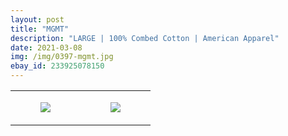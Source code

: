 ```yaml
---
layout: post
title: "MGMT"
description: "LARGE | 100% Combed Cotton | American Apparel"
date: 2021-03-08
img: /img/0397-mgmt.jpg
ebay_id: 233925078150
---
```




<table style="width:100%;"><tr><td style="vertical-align:top;">
      <figure class="tmblr-full" data-orig-height="2048" data-orig-width="1365" data-orig-src="https://concertshirts.netlify.app/shirts/0397/0397-01.jpg"><img src="https://64.media.tumblr.com/39dfebbeb0c0fcf9f11d2be34e11a171/8ff40cb9e9537bf8-fb/s540x810/69ca244df2fd3dd437b7f8766fe5e3086e659b2b.jpg" data-orig-height="2048" data-orig-width="1365" data-orig-src="https://concertshirts.netlify.app/shirts/0397/0397-01.jpg"/></figure></td>
    <td style="vertical-align:top;">
      <figure class="tmblr-full" data-orig-height="2048" data-orig-width="1365" data-orig-src="https://concertshirts.netlify.app/shirts/0397/0397-02.jpg"><img src="https://64.media.tumblr.com/bd6159b938bc5b99d7583f767f1bdd01/8ff40cb9e9537bf8-d6/s540x810/742847cb06d4ea482cac9f41187c817dd61edd28.jpg" data-orig-height="2048" data-orig-width="1365" data-orig-src="https://concertshirts.netlify.app/shirts/0397/0397-02.jpg"/></figure></td>
  </tr></table>
